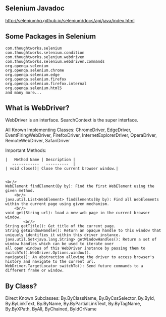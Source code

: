 ## Selenium Javadoc

http://seleniumhq.github.io/selenium/docs/api/java/index.html 

## Some Packages in Selenium

    com.thoughtworks.selenium	 
    com.thoughtworks.selenium.condition	 
    com.thoughtworks.selenium.webdriven	 
    com.thoughtworks.selenium.webdriven.commands	 
    org.openqa.selenium	 
    org.openqa.selenium.chrome	 
    org.openqa.selenium.edge	
    org.openqa.selenium.firefox	 
    org.openqa.selenium.firefox.internal	 
    org.openqa.selenium.html5
    and many more... 
    
 ## What is WebDriver? 
 
 WebDriver is an interface. SearchContext is the super interface. 
 
 All Known Implementing Classes:
 ChromeDriver, EdgeDriver, EventFiringWebDriver, FirefoxDriver, InternetExplorerDriver, OperaDriver, RemoteWebDriver, SafariDriver

Important Methods: 
    
    |   Method Name | Description | 
       ------------   ----------  |
    | void close()| Close the current browser window.|
    
    
    <br/>
    WebElement findElement(By by): Find the first WebElement using the given method. 
        <br/>
    java.util.List<WebElement> findElements(By by): Find all WebElements within the current page using given mechanism. 
        <br/>
    void get(String url): load a new web page in the current browser window. 
            <br/>
    String getTitle(): Get title of the current page. 
    String getWindowHandle(): Return an opaque handle to this window that uniquely identifies it within this driver instance.
    java.util.Set<java.lang.String> getWindowHandles(): Return a set of window handles which can be used to iterate over 
    all open windows of this WebDriver instance by passing them to switchTo().WebDriver.Options.window(). 
    navigate(): An abstraction allowing the driver to access browser's history and navigate to the current url. 
    WebDriver.TargetLocator switchTo(): Send future commands to a different frame or window.

## By Class? 
Direct Known Subclasses:
    By.ByClassName, By.ByCssSelector, By.ById, By.ByLinkText, By.ByName, By.ByPartialLinkText, By.ByTagName, By.ByXPath, ByAll, ByChained, ByIdOrName

